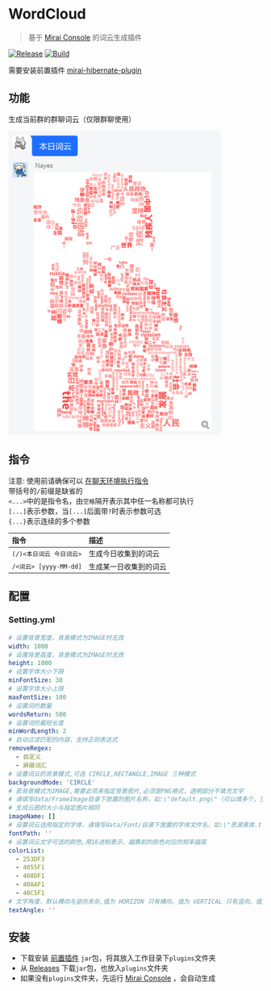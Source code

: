 # WordCloud

> 基于 [Mirai Console](https://github.com/mamoe/mirai-console) 的词云生成插件

[![Release](https://img.shields.io/github/v/release/Echoosx/WordCloud)](https://github.com/Echoosx/WordCloud/releases)
[![Build](https://github.com/Echoosx/WordCloud/workflows/Java%20CI%20with%20Gradle/badge.svg?branch=master)](https://github.com/Echoosx/WordCloud/actions/workflows/gradle.yml)

需要安装前置插件 [mirai-hibernate-plugin](https://github.com/cssxsh/mirai-hibernate-plugin)

## 功能
生成当前群的群聊词云（仅限群聊使用）

![img.png](src/main/resources/readme/img.png)

## 指令
注意: 使用前请确保可以 [在聊天环境执行指令](https://github.com/project-mirai/chat-command)  
带括号的`/`前缀是缺省的  
`<...>`中的是指令名，由`空格`隔开表示其中任一名称都可执行  
`[...]`表示参数，当`[...]`后面带`?`时表示参数可选  
`{...}`表示连续的多个参数


| 指令                   | 描述          |
|:---------------------|:------------|
| `(/)<本日词云 今日词云>` | 生成今日收集到的词云  |
| `/<词云> [yyyy-MM-dd]` | 生成某一日收集到的词云 |

## 配置
### Setting.yml
```yaml
# 设置背景宽度，背景模式为IMAGE时无效
width: 1000
# 设置背景高度，背景模式为IMAGE时无效
height: 1000
# 设置字体大小下限
minFontSize: 30
# 设置字体大小上限
maxFontSize: 100
# 设置词的数量
wordsReturn: 500
# 设置词的最短长度
minWordLength: 2
# 自动过滤匹配的内容，支持正则表达式
removeRegex: 
  - 自定义
  - 屏蔽词汇
# 设置词云的背景模式,可选 CIRCLE,RECTANGLE,IMAGE 三种模式
backgroundMode: 'CIRCLE'
# 若背景模式为IMAGE,需要此项来指定背景图片,必须是PNG格式，透明部分不填充文字
# 请填写data/FrameImage目录下放置的图片名称，如:\"default.png\"（可以填多个，生成时则随机选用）
# 生成云图的大小与指定图片相同
imageName: []
# 设置词云选用指定的字体，请填写data/Font/目录下放置的字体文件名，如:\"思源黑体.ttf\"
fontPath: ''
# 设置词云文字可选的颜色,用16进制表示，越靠前的颜色对应的频率越高
colorList:
  - 253DF3
  - 4055F1
  - 408DF1
  - 40AAF1
  - 40C5F1
# 文字角度，默认横向与竖向夹杂,值为 HORIZON 只有横向，值为 VERTICAL 只有竖向，值为 RANDOM 角度随机
textAngle: ''
```
## 安装
- 下载安装 [前置插件](https://github.com/cssxsh/mirai-hibernate-plugin/releases/tag/v2.1.1) `jar`包，将其放入工作目录下`plugins`文件夹
- 从 [Releases](https://github.com/Echoosx/WordCloud/releases) 下载`jar`包，也放入`plugins`文件夹
- 如果没有`plugins`文件夹，先运行 [Mirai Console](https://github.com/mamoe/mirai-console) ，会自动生成
